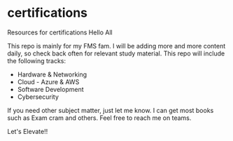# certifications
Resources for certifications
Hello All

 This repo is mainly for my FMS fam. I will be adding more and more content daily, so check back often for relevant study material.
This repo will include the following tracks:

- Hardware & Networking
- Cloud - Azure & AWS
- Software Development
- Cybersecurity


If you need other subject matter, just let me know. I can get most books such as Exam cram and others. Feel free to reach me on teams.

Let's Elevate!! 
